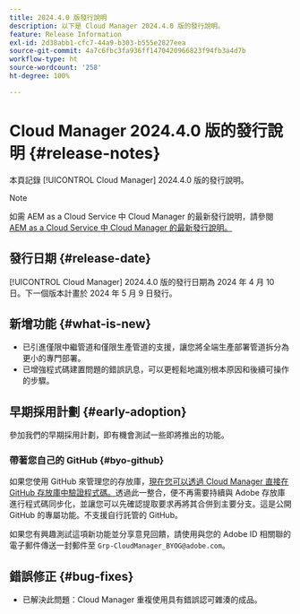 ```yaml
---
title: 2024.4.0 版發行說明
description: 以下是 Cloud Manager 2024.4.0 版的發行說明。
feature: Release Information
exl-id: 2d38abb1-cfc7-44a9-b303-b555e2827eea
source-git-commit: 4a7c6fbc3fa936ff1470420966823f94fb3a4d7b
workflow-type: ht
source-wordcount: '258'
ht-degree: 100%

---
```



# Cloud Manager 2024.4.0 版的發行說明 {#release-notes}

本頁記錄 [!UICONTROL Cloud Manager] 2024.4.0 版的發行說明。

>[!NOTE]
>
>如需 AEM as a Cloud Service 中 Cloud Manager 的最新發行說明，請參閱 [AEM as a Cloud Service 中 Cloud Manager 的最新發行說明。](https://experienceleague.adobe.com/docs/experience-manager-cloud-service/content/implementing/using-cloud-manager/release-notes-cloud-manager/release-notes-cm-current.html)

## 發行日期 {#release-date}

[!UICONTROL Cloud Manager] 2024.4.0 版的發行日期為 2024 年 4 月 10 日。下一個版本計畫於 2024 年 5 月 9 日發行。

## 新增功能 {#what-is-new}

* 已引進僅限中繼管道和僅限生產管道的支援，讓您將全端生產部署管道拆分為更小的專門部署。
* 已增強程式碼建置問題的錯誤訊息，可以更輕鬆地識別根本原因和後續可操作的步驟。

## 早期採用計劃 {#early-adoption}

參加我們的早期採用計劃，即有機會測試一些即將推出的功能。

### 帶著您自己的 GitHub {#byo-github}

如果您使用 GitHub 來管理您的存放庫，[現在您可以透過 Cloud Manager 直接在 GitHub 存放庫中驗證程式碼。](/help/managing-code/byo-github.md)透過此一整合，便不再需要持續與 Adobe 存放庫進行程式碼同步化，並讓您可以先確認提取要求再將其合併到主要分支。這是公開 GitHub 的專屬功能。不支援自行託管的 GitHub。

如果您有興趣測試這項新功能並分享意見回饋，請使用與您的 Adobe ID 相關聯的電子郵件傳送一封郵件至 `Grp-CloudManager_BYOG@adobe.com`。

## 錯誤修正 {#bug-fixes}

* 已解決此問題：Cloud Manager 重複使用具有錯誤認可雜湊的成品。
